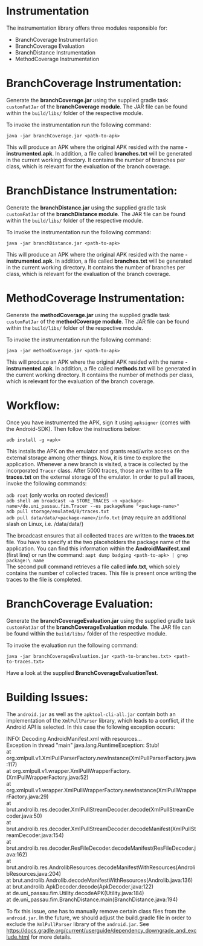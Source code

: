 
# Instrumentation

The instrumentation library offers three modules responsible for:

* BranchCoverage Instrumentation
* BranchCoverage Evaluation
* BranchDistance Instrumentation
* MethodCoverage Instrumentation

# BranchCoverage Instrumentation:

Generate the **branchCoverage.jar** using the supplied gradle task `customFatJar` of the **branchCoverage module**. 
The JAR file can be found within the `build/libs/` folder of the respective module.

To invoke the instrumentation run the following command: <br >

`java -jar branchCoverage.jar <path-to-apk>` <br >

This will produce an APK where the original APK resided with the name **<original-apk-name>-instrumented.apk**.
In addition, a file called **branches.txt** will be generated in the current working directory. It contains
the number of branches per class, which is relevant for the evaluation of the branch coverage.

# BranchDistance Instrumentation:

Generate the **branchDistance.jar** using the supplied gradle task `customFatJar` of the **branchDistance module**. 
The JAR file can be found within the `build/libs/` folder of the respective module.

To invoke the instrumentation run the following command: <br >

`java -jar branchDistance.jar <path-to-apk>` <br >

This will produce an APK where the original APK resided with the name **<original-apk-name>-instrumented.apk**.
In addition, a file called **branches.txt** will be generated in the current working directory. It contains
the number of branches per class, which is relevant for the evaluation of the branch coverage.

# MethodCoverage Instrumentation:

Generate the **methodCoverage.jar** using the supplied gradle task `customFatJar` of the **methodCoverage module**. 
The JAR file can be found within the `build/libs/` folder of the respective module.

To invoke the instrumentation run the following command: <br >

`java -jar methodCoverage.jar <path-to-apk>` <br >

This will produce an APK where the original APK resided with the name **<original-apk-name>-instrumented.apk**.
In addition, a file called **methods.txt** will be generated in the current working directory. It contains
the number of methods per class, which is relevant for the evaluation of the branch coverage.

# Workflow:

Once you have instrumented the APK, sign it using `apksigner` (comes with the Android-SDK).
Then follow the instructions below:

`adb install -g <apk>` <br />

This installs the APK on the emulator and grants read/write access on the external storage among other things.
Now, it is time to explore the application. Whenever a new branch is visited, a trace is collected by the incorporated
`Tracer` class. After 5000 traces, those are written to a file **traces.txt** on the external storage of the emulator.
In order to pull all traces, invoke the following commands:

`adb root` (only works on rooted devices!) <br />
`adb shell am broadcast -a STORE_TRACES -n <package-name>/de.uni_passau.fim.Tracer --es packageName "<package-name>"` <br />
`adb pull storage/emulated/0/traces.txt` <br />
`adb pull data/data/<package-name>/info.txt` (may require an additional slash on Linux, i.e. /data/data/)

The broadcast ensures that all collected traces are written to the **traces.txt** file. You have to specify at the two
placeholders the package name of the application. You can find this information within the **AndroidManifest.xml** 
(first line) or run the command: `aapt dump badging <path-to-apk> | grep package:\ name` <br >
The second pull command retrieves a file called **info.txt**, which solely contains the number of collected traces.
This file is present once writing the traces to the file is completed.

# BranchCoverage Evaluation:

Generate the **branchCoverageEvaluation.jar** using the supplied gradle task `customFatJar` of the **branchCoverageEvaluation module**. 
The JAR file can be found within the `build/libs/` folder of the respective module.

To invoke the evaluation run the following command: <br >

`java -jar branchCoverageEvaluation.jar <path-to-branches.txt> <path-to-traces.txt>` <br >

Have a look at the supplied **BranchCoverageEvaluationTest**.

# Building Issues:

The `android.jar` as well as the `apktool-cli-all.jar` contain both an implementation of the `XmlPullParser` library, 
which leads to a conflict, if the Android API is selected. In this case the following exception occurs:

INFO: Decoding AndroidManifest.xml with resources... <br>
Exception in thread "main" java.lang.RuntimeException: Stub! <br>
	at org.xmlpull.v1.XmlPullParserFactory.newInstance(XmlPullParserFactory.java:117) <br>
	at org.xmlpull.v1.wrapper.XmlPullWrapperFactory.<init>(XmlPullWrapperFactory.java:52) <br>
	at org.xmlpull.v1.wrapper.XmlPullWrapperFactory.newInstance(XmlPullWrapperFactory.java:29) <br>
	at brut.androlib.res.decoder.XmlPullStreamDecoder.decode(XmlPullStreamDecoder.java:50) <br>
	at brut.androlib.res.decoder.XmlPullStreamDecoder.decodeManifest(XmlPullStreamDecoder.java:154) <br>
	at brut.androlib.res.decoder.ResFileDecoder.decodeManifest(ResFileDecoder.java:162) <br>
	at brut.androlib.res.AndrolibResources.decodeManifestWithResources(AndrolibResources.java:204) <br>
	at brut.androlib.Androlib.decodeManifestWithResources(Androlib.java:136) <br>
	at brut.androlib.ApkDecoder.decode(ApkDecoder.java:122) <br>
	at de.uni_passau.fim.Utility.decodeAPK(Utility.java:184) <br>
	at de.uni_passau.fim.BranchDistance.main(BranchDistance.java:194) <br>
	
To fix this issue, one has to manually remove certain class files from the `android.jar`. In the future,
we should adjust the build.gradle file in order to exclude the `XmlPullParser` library of the `android.jar`.
See https://docs.gradle.org/current/userguide/dependency_downgrade_and_exclude.html for more details.